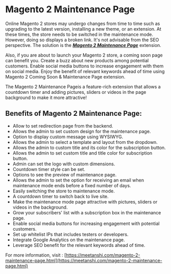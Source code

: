 # Magento 2 Maintenance Page

Online Magento 2 stores may undergo changes from time to time such as upgrading to the latest version, installing a new theme, or an extension. At these times, the store needs to be switched in the maintenance mode. However, doing so displays a broken link. It's not advisable from the SEO perspective. The solution is the [***Magento 2 Maintenance Page***](https://meetanshi.com/magento-2-maintenance-page.html) extension.

Also, if you are about to launch your Magento 2 store, a coming soon page can benefit you. Create a buzz about new products among potential customers. Enable social media buttons to increase engagement with them on social media. Enjoy the benefit of relevant keywords ahead of time using Magento 2 Coming Soon & Maintenance Page extension.

The Magento 2 Maintenance Pageis a feature-rich extension that allows a countdown timer and adding pictures, sliders or videos in the page background to make it more attractive!

## Benefits of Magento 2 Maintenance Page: ##

* Allow to set redirection page from the backend.
* Allows the admin to set custom design for the maintenance page.
* Option to display custom message using WYSIWYG.
* Allows the admin to select a template and layout from the dropdown.
* Allows the admin to custom title and its color for the subscription button.
* Allows the admin to set custom title and title color for subscription button.
* Admin can set the logo with custom dimensions.
* Countdown timer style can be set.
* Options to see the preview of maintenance page.
* Allows the admin to set the option for receiving an email when maintenance mode ends before a fixed number of days.
* Easily switching the store to maintenance mode.
* A countdown timer to switch back to live site.
* Make the maintenance mode page attractive with pictures, sliders or videos in the background.
* Grow your subscribers' list with a subscription box in the maintenance page.
* Enable social media buttons for increasing engagement with potential customers.
* Set up whitelist IPs that includes testers or developers.
* Integrate Google Analytics on the maintenance page.
* Leverage SEO benefit for the relevant keywords ahead of time.

For more information, visit : [https://meetanshi.com/magento-2-maintenance-page.html](https://meetanshi.com/magento-2-maintenance-page.html)
